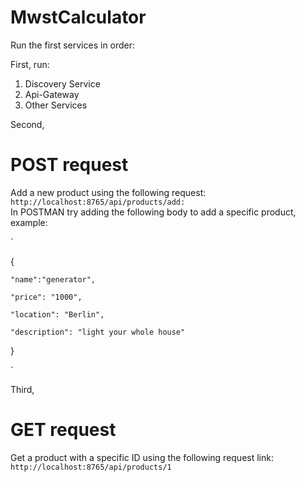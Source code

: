 # MwstCalculator
Run the first services in order:

First, run:

1. Discovery Service
2. Api-Gateway
3. Other Services

Second,
# POST request 
Add a new product using the following request: `http://localhost:8765/api/products/add:` <br/>
In POSTMAN try adding the following body to add a specific product, example:

`

{

    "name":"generator",
    
    "price": "1000",
    
    "location": "Berlin",
    
    "description": "light your whole house"
}

`

Third, 
# GET request 
Get a product with a specific ID using the following request link: 
`http://localhost:8765/api/products/1`

